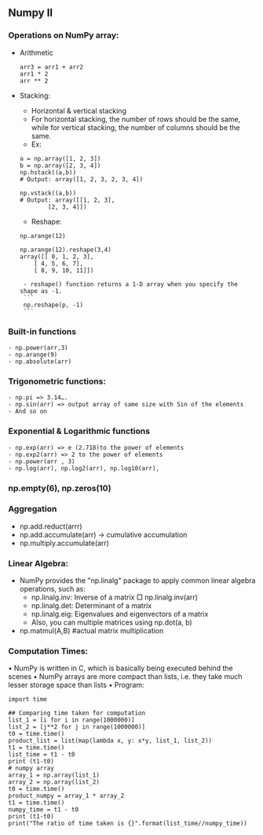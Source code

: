 ## Numpy II

### Operations on NumPy array:
- Arithmetic
	```
	arr3 = arr1 + arr2
	arr1 * 2
	arr ** 2
	```
- Stacking:
	- Horizontal & vertical stacking
	- For horizontal stacking, the number of rows should be the same, while for vertical stacking, the number of columns should be the same.
	- Ex:			
	```
	a = np.array([1, 2, 3])
	b = np.array([2, 3, 4])
	np.hstack((a,b))
	# Output: array([1, 2, 3, 2, 3, 4])
	
	np.vstack((a,b))
	# Output: array([[1, 2, 3], 
			[2, 3, 4]])
	```
	
	- Reshape:
	```
	np.arange(12)

	np.arange(12).reshape(3,4)
	array([[ 0, 1, 2, 3], 
		[ 4, 5, 6, 7], 
		[ 8, 9, 10, 11]])
	```
	   - reshape() function returns a 1-D array when you specify the shape as -1.
	   ```
	   np.reshape(p, -1)
	   ```
		   
### Built-in functions
	- np.power(arr,3)
	- np.arange(9)
	- np.absolute(arr)
### Trigonometric functions:
	- np.pi => 3.14….
	- np.sin(arr) => output array of same size with Sin of the elements
	- And so on
### Exponential & Logarithmic functions
	- np.exp(arr) => e (2.718)to the power of elements
	- np.exp2(arr) => 2 to the power of elements
	- np.power(arr , 3)
	- np.log(arr), np.log2(arr), np.log10(arr), 
### np.empty(6), np.zeros(10)
### Aggregation
- np.add.reduct(arrr)
- np.add.accumulate(arr) -> cumulative accumulation
- np.multiply.accumulate(arr)
### Linear Algebra:
- NumPy provides the "np.linalg" package to apply common linear algebra operations, such as:
	- np.linalg.inv: Inverse of a matrix
		□ np.linalg.inv(arr)
	- np.linalg.det: Determinant of a matrix
	- np.linalg.eig: Eigenvalues and eigenvectors of a matrix
	- Also, you can multiple matrices using np.dot(a, b) 
- np.matmul(A,B) #actual matrix multiplication


### Computation Times:
• NumPy is written in C, which is basically being executed behind the scenes
• NumPy arrays are more compact than lists, i.e. they take much lesser storage space than lists
• Program:

```
import time

## Comparing time taken for computation
list_1 = [i for i in range(1000000)]
list_2 = [j**2 for j in range(1000000)]
t0 = time.time()
product_list = list(map(lambda x, y: x*y, list_1, list_2))
t1 = time.time()
list_time = t1 - t0
print (t1-t0)
# numpy array 
array_1 = np.array(list_1)
array_2 = np.array(list_2)
t0 = time.time()
product_numpy = array_1 * array_2
t1 = time.time()
numpy_time = t1 - t0
print (t1-t0)
print("The ratio of time taken is {}".format(list_time//numpy_time))
```

